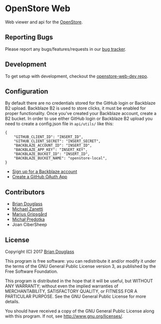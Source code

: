 # OpenStore Web

Web viewer and api for the [OpenStore](https://open-store.io/).

## Reporting Bugs

Please report any bugs/features/requests in our [bug tracker](https://github.com/UbuntuOpenStore/openstore-meta/issues).

## Development

To get setup with development, checkout the
[openstore-web-dev repo](https://github.com/UbuntuOpenStore/openstore-web-dev).

## Configuration

By default there are no credentials stored for the GitHub login or Backblaze B2 upload.
Backblaze B2 is used to store clicks, it must be enabled for proper functionality.
Once you've created your Backblaze account, create a B2 bucket.
In order to use either GitHub login or Backblaze B2 upload you need to create a config.json file in `api/utils/`
like this:

```
{
    "GITHUB_CLIENT_ID": "INSERT_ID",
    "GITHUB_CLIENT_SECRET": "INSERT_SECRET",
    "BACKBLAZE_ACCOUNT_ID": "INSERT_ID",
    "BACKBLAZE_APP_KEY": "INSERT_KEY",
    "BACKBLAZE_BUCKET_ID": "INSERT_ID",
    "BACKBLAZE_BUCKET_NAME": "openstore-local",
}
```

* [Sign up for a Backblaze account](https://www.backblaze.com/b2/sign-up.html)
* [Create a GitHub OAuth App](https://developer.github.com/apps/building-integrations/setting-up-and-registering-oauth-apps/)

## Contributors

* [Brian Douglass](http://bhdouglass.com/)
* [Michael Zanetti](http://notyetthere.org/)
* [Marius Gripsgård](http://mariogrip.com/)
* [Michał Prędotka](http://mivoligo.com/)
* Joan CiberSheep

## License

Copyright (C) 2017 [Brian Douglass](http://bhdouglass.com/)

This program is free software: you can redistribute it and/or modify it under the terms of the GNU General Public License version 3, as published
by the Free Software Foundation.

This program is distributed in the hope that it will be useful, but WITHOUT ANY WARRANTY; without even the implied warranties of MERCHANTABILITY, SATISFACTORY QUALITY, or FITNESS FOR A PARTICULAR PURPOSE.  See the GNU General Public License for more details.

You should have received a copy of the GNU General Public License along with this program.  If not, see <http://www.gnu.org/licenses/>.

